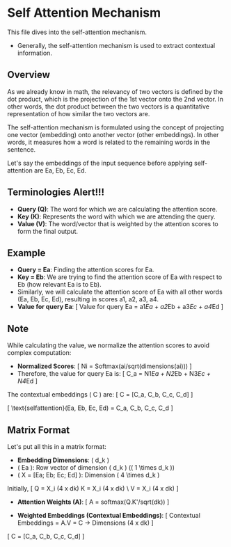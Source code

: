 # Self Attention Mechanism

This file dives into the self-attention mechanism.
- Generally, the self-attention mechanism is used to extract contextual information.

## Overview

As we already know in math, the relevancy of two vectors is defined by the dot product, which is the projection of the 1st vector onto the 2nd vector. In other words, the dot product between the two vectors is a quantitative representation of how similar the two vectors are.

The self-attention mechanism is formulated using the concept of projecting one vector (embedding) onto another vector (other embeddings). In other words, it measures how a word is related to the remaining words in the sentence.

Let's say the embeddings of the input sequence before applying self-attention are Ea, Eb, Ec, Ed.

## Terminologies Alert!!!

- **Query (Q)**: The word for which we are calculating the attention score.
- **Key (K)**: Represents the word with which we are attending the query.
- **Value (V)**: The word/vector that is weighted by the attention scores to form the final output.

## Example

- **Query = Ea**: Finding the attention scores for Ea.
- **Key = Eb**: We are trying to find the attention score of Ea with respect to Eb (how relevant Ea is to Eb).
- Similarly, we will calculate the attention score of Ea with all other words (Ea, Eb, Ec, Ed), resulting in scores a1, a2, a3, a4.
- **Value for query Ea**: 
  \[
  Value for query Ea = a1*Ea + a2*Eb + a3*Ec + a4*Ed
  \]

## Note

While calculating the value, we normalize the attention scores to avoid complex computation:
- **Normalized Scores**:
  \[
  Ni = Softmax(ai/sqrt(dimensions(ai)))
  \]
- Therefore, the value for query Ea is:
  \[
  C_a = N1*Ea + N2*Eb + N3*Ec + N4*Ed
  \]

The contextual embeddings \( C \) are:
\[
C = [C_a, C_b, C_c, C_d]
\]

\[
\text{selfattention}(Ea, Eb, Ec, Ed) = C_a, C_b, C_c, C_d
\]

## Matrix Format

Let's put all this in a matrix format:

- **Embedding Dimensions**: \( d_k \)
- \( Ea \): Row vector of dimension \( d_k \) (\( 1 \times d_k \))
- \( X = [Ea; Eb; Ec; Ed] \): Dimension \( 4 \times d_k \)

Initially,
\[
Q = X_i (4 x dk)
K = X_i (4 x dk) \\
V = X_i (4 x dk)
\]

- **Attention Weights (A)**:
  \[
  A = softmax(Q.K'/sqrt(dk))
  \]

- **Weighted Embeddings (Contextual Embeddings)**:
  \[
  Contextual Embeddings = A.V = C -> Dimensions (4 x dk)
  \]

\[
C = [C_a, C_b, C_c, C_d]
\]
